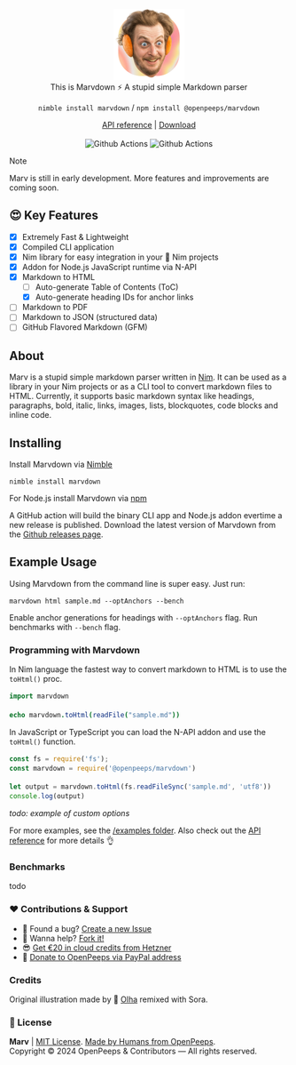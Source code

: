 <p align="center">
    <img src="https://raw.githubusercontent.com/openpeeps/marvdown/main/.github/marvdown-logo.png" width="128px"><br>
    This is Marvdown ⚡️ A stupid simple Markdown parser
</p>

<p align="center">
  <code>nimble install marvdown</code> / <code>npm install @openpeeps/marvdown</code>
</p>

<p align="center">
  <a href="https://openpeeps.github.io/marvdown/">API reference</a> | <a href="https://github.com/openpeeps/marvdown/releases">Download</a><br><br>
  <img src="https://github.com/openpeeps/marvdown/workflows/test/badge.svg" alt="Github Actions"> <img src="https://github.com/openpeeps/marvdown/workflows/docs/badge.svg" alt="Github Actions">
</p>

> [!NOTE]  
> Marv is still in early development. More features and improvements are coming soon.

## 😍 Key Features
- [x] Extremely Fast & Lightweight
- [x] Compiled CLI application
- [x] Nim library for easy integration in your 👑 Nim projects
- [x] Addon for Node.js JavaScript runtime via N-API
- [x] Markdown to HTML
  - [ ] Auto-generate Table of Contents (ToC)
  - [x] Auto-generate heading IDs for anchor links
- [ ] Markdown to PDF
- [ ] Markdown to JSON (structured data)
- [ ] GitHub Flavored Markdown (GFM)

## About
Marv is a stupid simple markdown parser written in [Nim](https://nim-lang.org). It can be used as a library in your Nim projects or as a CLI tool to convert markdown files to HTML. Currently, it supports basic markdown syntax like headings, paragraphs, bold, italic, links, images, lists, blockquotes, code blocks and inline code.

## Installing

Install Marvdown via [Nimble](https://nim-lang.org/docs/nimble.html)
```
nimble install marvdown
```

For Node.js install Marvdown via [npm](https://www.npmjs.com/package/@openpeeps/marvdown)

A GitHub action will build the binary CLI app and Node.js addon evertime a new release is published. Download the latest version of Marvdown from the [Github releases page](https://github.com/openpeeps/marvdown/releases).

## Example Usage
Using Marvdown from the command line is super easy. Just run:
```
marvdown html sample.md --optAnchors --bench
```
Enable anchor generations for headings with `--optAnchors` flag. Run benchmarks with `--bench` flag.

### Programming with Marvdown

In Nim language the fastest way to convert markdown to HTML is to use the `toHtml()` proc.
```nim
import marvdown

echo marvdown.toHtml(readFile("sample.md"))
```

In JavaScript or TypeScript you can load the N-API addon and use the `toHtml()` function.
```js
const fs = require('fs');
const marvdown = require('@openpeeps/marvdown')

let output = marvdown.toHtml(fs.readFileSync('sample.md', 'utf8'))
console.log(output)
```

_todo: example of custom options_

For more examples, see the [/examples folder](#). Also check out the [API reference](https://openpeeps.github.io/marvdown/) for more details 👌

### Benchmarks
todo

### ❤ Contributions & Support
- 🐛 Found a bug? [Create a new Issue](https://github.com/openpeeps/marvdown/issues)
- 👋 Wanna help? [Fork it!](https://github.com/openpeeps/marvdown/fork)
- 😎 [Get €20 in cloud credits from Hetzner](https://hetzner.cloud/?ref=Hm0mYGM9NxZ4)
- 🥰 [Donate to OpenPeeps via PayPal address](https://www.paypal.com/donate/?hosted_button_id=RJK3ZTDWPL55C)

### Credits
Original illustration made by 💙 [Olha](https://www.deviantart.com/jo316) remixed with Sora.

### 🎩 License
**Marv** | [MIT License](https://github.com/openpeeps/marvdown/blob/main/LICENSE).
[Made by Humans from OpenPeeps](https://github.com/openpeeps).<br>
Copyright &copy; 2024 OpenPeeps & Contributors &mdash; All rights reserved.
